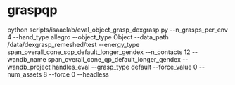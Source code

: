 # graspqp

python scripts/isaaclab/eval_object_grasp_dexgrasp.py --n_grasps_per_env 4 --hand_type allegro --object_type Object --data_path /data/dexgrasp_remeshed/test --energy_type span_overall_cone_sqp_default_longer_gendex --n_contacts 12 --wandb_name span_overall_cone_qp_default_longer_gendex --wandb_project handles_eval --grasp_type default --force_value 0 --num_assets 8 --force 0 --headless
